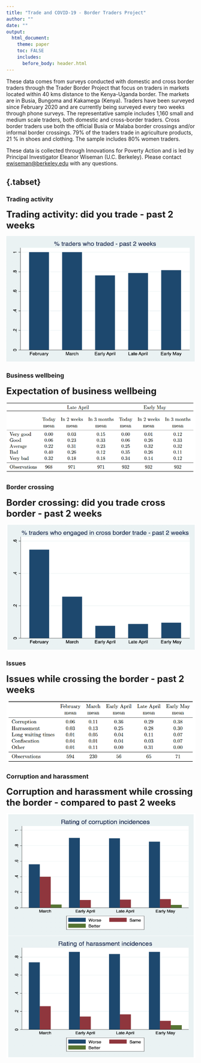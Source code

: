 ```yaml
---
title: "Trade and COVID-19 - Border Traders Project"
author: ""
date: ""
output:
  html_document:
    theme: paper
    toc: FALSE
    includes:
      before_body: header.html
---
```



  
    
  
These data comes from surveys conducted with domestic and cross border traders through the Trader Border Project that focus on traders in markets located within 40 kms distance to the Kenya-Uganda border. The markets are in Busia, Bungoma and Kakamega (Kenya). Traders have been surveyed since February 2020 and are currently being surveyed every two
weeks through phone surveys. The representative sample includes 1,160 small and medium scale traders, both domestic and cross-border traders. Cross border traders use both the official Busia or Malaba border crossings and/or informal border crossings. 79% of the traders trade in agriculture products, 21 % in shoes and clothing. The sample includes 80%
women traders.   
  
  
These data is collected through Innovations for Poverty Action and is led by Principal Investigator Eleanor Wiseman (U.C. Berkeley). Please contact [ewiseman@berkeley.edu](mailto:ewiseman@berkeley.edu) with any questions.

##  {.tabset}

### Trading activity  
<font size="5">**Trading activity: did you trade - past 2 weeks**</font>
  
  ![](traders/trading_activity.png)
  
### Business wellbeing
<font size="5">**Expectation of business wellbeing**</font>
  
  ![](traders/business.png)
  
### Border crossing
<font size="5">**Border crossing: did you trade cross border - past 2 weeks**</font>
  
  ![](traders/border_crossing.png)
  
### Issues
<font size="5">**Issues while crossing the border - past 2 weeks**</font>
  
  ![](traders/issues.png)
  
  
### Corruption and harassment
<font size="5">**Corruption and harassment while crossing the border - compared to past 2 weeks**</font>
  
  ![](traders/corruption.png)
   
  
